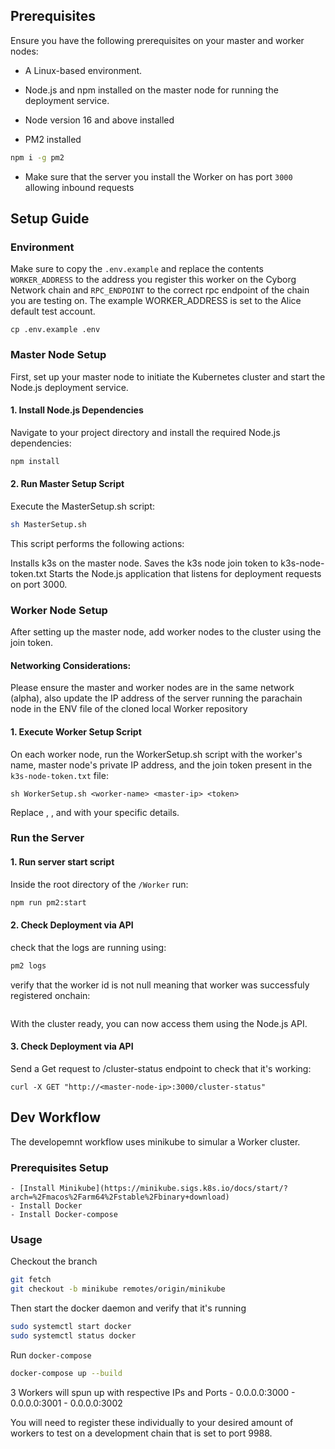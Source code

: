 ## Prerequisites

Ensure you have the following prerequisites on your master and worker nodes:

- A Linux-based environment.
- Node.js and npm installed on the master node for running the deployment service.

- Node version 16 and above installed
- PM2 installed

```bash
npm i -g pm2
```
- Make sure that the server you install the Worker on has port `3000` allowing inbound requests

## Setup Guide

### Environment

Make sure to copy the `.env.example` and replace the contents `WORKER_ADDRESS` to the address you register this worker on the Cyborg Network chain and `RPC_ENDPOINT` to the correct rpc endpoint of the chain you are testing on. The example WORKER_ADDRESS is set to the Alice default test account. 

```
cp .env.example .env

``` 

### Master Node Setup

First, set up your master node to initiate the Kubernetes cluster and start the Node.js deployment service.

#### 1. Install Node.js Dependencies

Navigate to your project directory and install the required Node.js dependencies:

```bash
npm install
```
#### 2. Run Master Setup Script
Execute the MasterSetup.sh script:
```bash
sh MasterSetup.sh
```
This script performs the following actions:

Installs k3s on the master node.
Saves the k3s node join token to k3s-node-token.txt
Starts the Node.js application that listens for deployment requests on port 3000.

### Worker Node Setup
After setting up the master node, add worker nodes to the cluster using the join token.

#### Networking Considerations: 
Please ensure the master and worker nodes are in the same network (alpha), also update the IP address of the server running the parachain node in the ENV file of the cloned local Worker repository

#### 1. Execute Worker Setup Script
On each worker node, run the WorkerSetup.sh script with the worker's name, master node's private IP address, and the join token present in the `k3s-node-token.txt` file:

```
sh WorkerSetup.sh <worker-name> <master-ip> <token>
```
Replace <worker-name>, <master-ip>, and <token> with your specific details.


### Run the Server

#### 1. Run server start script

Inside the root directory of the `/Worker` run:

```bash
npm run pm2:start
```

#### 2. Check Deployment via API

check that the logs are running using:
```bash
pm2 logs
```

verify that the worker id is not null meaning that worker was successfuly registered onchain:


<img>

With the cluster ready, you can now access them using the Node.js API.

#### 3. Check Deployment via API
Send a Get request to /cluster-status endpoint to check that it's working:

```
curl -X GET "http://<master-node-ip>:3000/cluster-status"
```

## Dev Workflow

The developemnt workflow uses minikube to simular a Worker cluster.

### Prerequisites Setup
    - [Install Minikube](https://minikube.sigs.k8s.io/docs/start/?arch=%2Fmacos%2Farm64%2Fstable%2Fbinary+download)
    - Install Docker
    - Install Docker-compose
### Usage

Checkout the branch
```bash
git fetch
git checkout -b minikube remotes/origin/minikube
```
Then start the docker daemon and verify that it's running

```bash
sudo systemctl start docker
sudo systemctl status docker
```

Run `docker-compose`
```bash
docker-compose up --build
```

3 Workers will spun up with respective IPs and Ports
    - 0.0.0.0:3000
    - 0.0.0.0:3001
    - 0.0.0.0:3002

You will need to register these individually to your desired amount of workers to test on a development chain that is set to port 9988.
